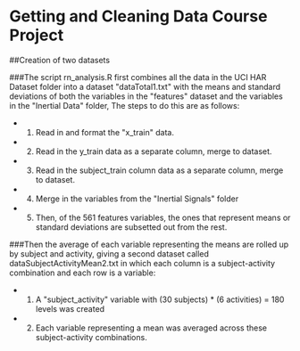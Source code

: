 Getting and Cleaning Data Course Project
===================================
##Creation of two datasets

###The script rn_analysis.R first combines all the data in the UCI HAR Dataset folder into a dataset "dataTotal1.txt" with the means and standard deviations of both the variables in the "features" dataset and the variables in the "Inertial Data" folder, The steps to do this are as follows:
* 1. Read in and format the "x_train" data.
* 2. Read in the y_train data as a separate column, merge to dataset.
* 3. Read in the subject_train column data as a separate column, merge to dataset.
* 4. Merge in the variables from the "Inertial Signals" folder
* 5. Then, of the 561 features variables, the ones that represent means or standard deviations are subsetted out from the rest.

###Then the average of each variable representing the means are rolled up by subject and activity, giving a second dataset called dataSubjectActivityMean2.txt in which each column is a subject-activity combination and each row is a variable:
* 1. A "subject_activity" variable with (30 subjects) * (6 activities) = 180 levels was created
* 2. Each variable representing a mean was averaged across these subject-activity combinations.
